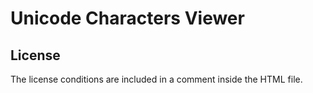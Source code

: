 # Unicode Characters Viewer

## License

The license conditions are included in a comment inside the HTML file.
